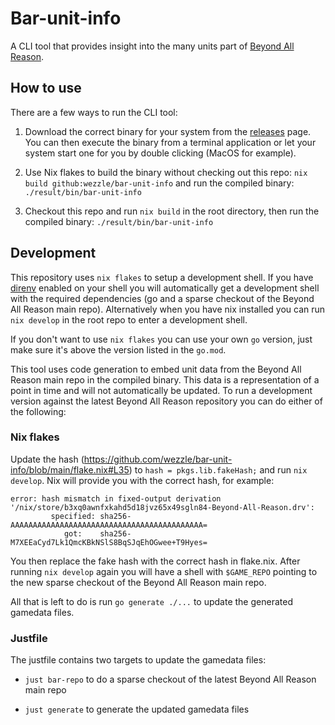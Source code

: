 # Bar-unit-info

A CLI tool that provides insight into the many units part of [Beyond All Reason](https://github.com/beyond-all-reason/Beyond-All-Reason).

## How to use

There are a few ways to run the CLI tool:

1. Download the correct binary for your system from the [releases](https://github.com/wezzle/bar-unit-info/releases) page. You can then execute the binary from a terminal application or let your system start one for you by double clicking (MacOS for example).

1. Use Nix flakes to build the binary without checking out this repo: `nix build github:wezzle/bar-unit-info` and run the compiled binary: `./result/bin/bar-unit-info`

1. Checkout this repo and run `nix build` in the root directory, then run the compiled binary: `./result/bin/bar-unit-info`

## Development

This repository uses `nix flakes` to setup a development shell. If you have [direnv](https://direnv.net/) enabled on your shell you will automatically get a development shell with the required dependencies (go and a sparse checkout of the Beyond All Reason main repo). Alternatively when you have nix installed you can run `nix develop` in the root repo to enter a development shell.

If you don't want to use `nix flakes` you can use your own `go` version, just make sure it's above the version listed in the `go.mod`.

This tool uses code generation to embed unit data from the Beyond All Reason main repo in the compiled binary. This data is a representation of a point in time and will not automatically be updated. To run a development version against the latest Beyond All Reason repository you can do either of the following:

### Nix flakes

Update the hash (https://github.com/wezzle/bar-unit-info/blob/main/flake.nix#L35) to `hash = pkgs.lib.fakeHash;` and run `nix develop`. Nix will provide you with the correct hash, for example:

```
error: hash mismatch in fixed-output derivation '/nix/store/b3xq0awnfxkahd5d18jvz65x49sgln84-Beyond-All-Reason.drv':
         specified: sha256-AAAAAAAAAAAAAAAAAAAAAAAAAAAAAAAAAAAAAAAAAAA=
            got:    sha256-M7XEEaCyd7Lk1QmcKBkNSlS8BqSJqEhOGwee+T9Hyes=
```

You then replace the fake hash with the correct hash in flake.nix. After running `nix develop` again you will have a shell with `$GAME_REPO` pointing to the new sparse checkout of the Beyond All Reason main repo.

All that is left to do is run `go generate ./...` to update the generated gamedata files.

### Justfile

The justfile contains two targets to update the gamedata files:

* `just bar-repo` to do a sparse checkout of the latest Beyond All Reason main repo

* `just generate` to generate the updated gamedata files
